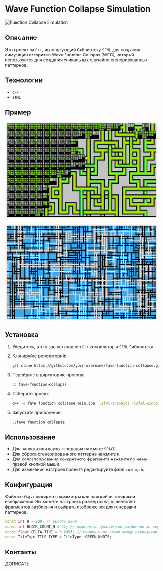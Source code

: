 # Wave Function Collapse Simulation

![Function Collapse Simulation](images/wfc.gif)

## Описание

Это проект на `C++`, использующий библиотеку `SFML` для создания симуляции алгоритма Wave Function Collapse (WFC), который используется для создания уникальных случайно сгенерированных паттернов.

## Технологии

- `С++`
- `SFML`

## Пример

![Function Collapse Example](images/example1.png)

![Function Collapse Example](images/example2.png)

[//]: # (![Function Collapse Example]&#40;images/example 1.png&#41;)

## Установка

1. Убедитесь, что у вас установлен `C++` компилятор и `SFML` библиотека.
2. Клонируйте репозиторий:

   ```bash
   git clone https://github.com/your-username/fave-function-collapse.git
   ```

3. Перейдите в директорию проекта:

   ```bash
   cd fave-function-collapse
   ```

4. Соберите проект:

   ```bash
   g++ -o fave_function_collapse main.cpp -lsfml-graphics -lsfml-window -lsfml-system
   ```

5. Запустите приложение:

   ```bash
   ./fave_function_collapse
   ```

## Использование

- Для запуска или паузы генерации нажмите `SPACE`. 
- Для сброса сгенерированного паттерна нажмите `R`.
- Для коллапсирования конкретного фрагмента нажмите по нему правой кнопкой мыши.
- Для изменения настроек проекта редактируйте файл `config.h`.

## Конфигурация

Файл `config.h` содержит параметры для настройки генерации изображения. Вы можете настроить размер окна, количество фрагментов разбиения и выбрать изображения для генерации паттернов.

```c++
const int H = 800; // высота окна
const int BLOCK_COUNT_H = 12; // количество фрагментов разбиения по вертикали
const float DELTA_TIME = 0.005f; // минимальное время между итерациями (0 для наискорейшей генерации)
const TileType TILE_TYPE = TileType::GREEN_KNOTS;
```

## Контакты

ДОПИСАТЬ
